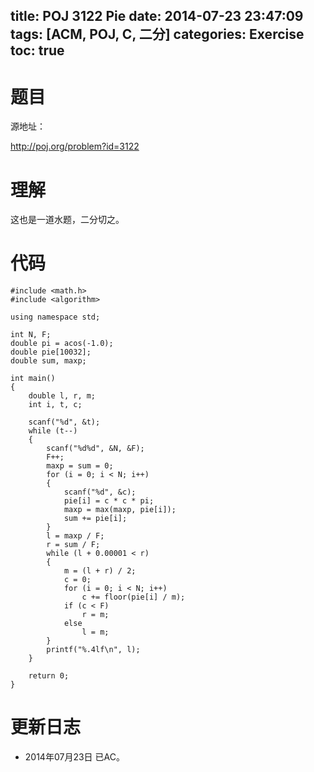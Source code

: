 ﻿title: POJ 3122 Pie
date: 2014-07-23 23:47:09
tags: [ACM, POJ, C, 二分]
categories: Exercise
toc: true
---
# 题目
源地址：

http://poj.org/problem?id=3122

# 理解
这也是一道水题，二分切之。

<!-- more -->

# 代码
```#include <stdio.h>
#include <math.h>
#include <algorithm>

using namespace std;

int N, F;
double pi = acos(-1.0);
double pie[10032];
double sum, maxp;

int main()
{
    double l, r, m;
    int i, t, c;

    scanf("%d", &t);
    while (t--)
    {
        scanf("%d%d", &N, &F);
        F++;
        maxp = sum = 0;
        for (i = 0; i < N; i++)
        {
            scanf("%d", &c);
            pie[i] = c * c * pi;
            maxp = max(maxp, pie[i]);
            sum += pie[i];
        }
        l = maxp / F;
        r = sum / F;
        while (l + 0.00001 < r)
        {
            m = (l + r) / 2;
            c = 0;
            for (i = 0; i < N; i++)
                c += floor(pie[i] / m);
            if (c < F)
                r = m;
            else
                l = m;
        }
        printf("%.4lf\n", l);
    }

    return 0;
}
```
# 更新日志
- 2014年07月23日 已AC。